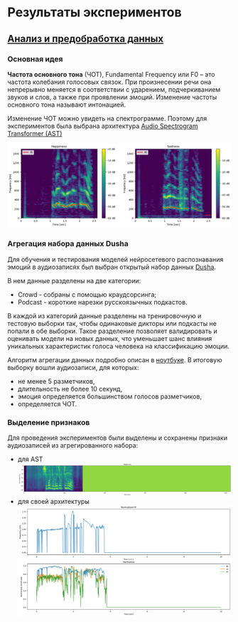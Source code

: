 # Результаты экспериментов

## [Анализ и предобработка данных]()

### Основная идея

**Частота основного тона** (ЧОТ), Fundamental Frequency или F0 – это частота колебания голосовых связок. При произнесении речи она непрерывно меняется в соответствии с ударением, подчеркиванием звуков и слов, а также при проявлении эмоций. Изменение частоты основного тона называют интонацией. 

Изменение ЧОТ можно увидеть на спектрограмме. Поэтому для экспериментов была выбрана архитектура [Audio Spectrogram Transformer (AST)](https://huggingface.co/docs/transformers/model_doc/audio-spectrogram-transformer)

![spectrogram](https://github.com/ArinaOwl/speech_emotion_recognition/blob/main/ser_experiments/images/spectrogram.png)

### Агрегация набора данных Dusha

Для обучения и тестирования моделей нейросетевого распознавания эмоций в аудиозаписях был выбран открытый набор данных [Dusha](https://github.com/salute-developers/golos/tree/master/dusha).

В нем данные разделены на две категории:

- Crowd - собраны с помощью краудсорсинга;
- Podcast - короткие нарезки русскоязычных подкастов.

В каждой из категорий данные разделены на тренировочную и тестовую выборки так, чтобы одинаковые дикторы или подкасты не попали в обе выборки. Такое разделение позволяет валидировать и оценивать модели на новых данных, что уменьшает шанс влияния уникальных характеристик голоса человека на классификацию эмоции.

Алгоритм агрегации данных подробно описан в [ноутбуке](). В итоговую выборку вошли аудиозаписи, для которых:
- не менее 5 разметчиков,
- длительность не более 10 секунд,
- эмоция определяется большинством голосов разметчиков,
- определяется ЧОТ.

### Выделение признаков

Для проведения экспериментов были выделены и сохранены признаки аудиозаписей из агрегированного набора:
- для AST
![ast_features](https://github.com/ArinaOwl/speech_emotion_recognition/blob/main/ser_experiments/images/ast_features.png)
- для своей архитектуры
![f0_features](https://github.com/ArinaOwl/speech_emotion_recognition/blob/main/ser_experiments/images/f0_features.png)
